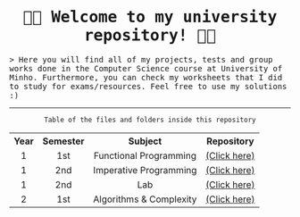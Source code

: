 <h1 align="center"><samp>👨‍🎓 Welcome to my university repository! 👨‍💻 </samp></h1>
<samp> &gt; Here you will find all of my projects, tests and group works done in the Computer Science course at University of Minho. Furthermore, you can check my worksheets that I did to study for exams/resources. Feel free to use my solutions :)</samp>
<hr>
<p align="center"><code>Table of the files and folders inside this repository</code></p>
<table align="center">
  <tr>
    <th>Year</th>
    <th>Semester</th>
    <th>Subject</th>
    <th>Repository</th>
  </tr>
  <tr>
     <td align="center">1</td>
     <td align="center">1st</td>
     <td align="center">Functional Programming</td>
     <td><a href="https://github.com/pedroacamargo/University/tree/main/1%20ano/programacao-funcional">(Click here)</a></td>
  </tr>
  <tr>
      <td align="center">1</td>
      <td align="center">2nd</td>
      <td align="center">Imperative Programming</td>
      <td><a href="https://github.com/pedroacamargo/University/tree/main/1%20ano/programacao-imperativa">(Click here)</a></td>
  </tr>
  <tr>
      <td align="center">1</td>
      <td align="center">2nd</td>
      <td align="center">Lab</td>
      <td><a href="https://github.com/pedroacamargo/University/tree/main/1%20ano/Laboratorio-Algoritmia">(Click here)</a></td>
  </tr>
  <tr>
      <td align="center">2</td>
      <td align="center">1st</td>
      <td align="center">Algorithms & Complexity</td>
      <td><a href="https://github.com/pedroacamargo/University/tree/main/2%20ano/Algorithms-&-Complexity">(Click here)</a></td>
  </tr>
</table>

